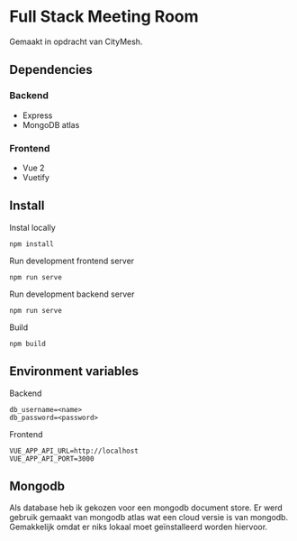 # Full Stack Meeting Room

Gemaakt in opdracht van CityMesh.

## Dependencies

### Backend
- Express
- MongoDB atlas

### Frontend
- Vue 2
- Vuetify

## Install

Instal locally
```
npm install
```

Run development frontend server
```
npm run serve
```

Run development backend server
```
npm run serve
```

Build
```
npm build
```

## Environment variables

Backend
```
db_username=<name>
db_password=<password>
```

Frontend
```
VUE_APP_API_URL=http://localhost
VUE_APP_API_PORT=3000
```

## Mongodb

Als database heb ik gekozen voor een mongodb document store. Er werd gebruik gemaakt van mongodb atlas wat een cloud versie is van mongodb. Gemakkelijk omdat er niks lokaal moet geïnstalleerd worden hiervoor.